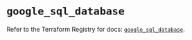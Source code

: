 # `google_sql_database`

Refer to the Terraform Registry for docs: [`google_sql_database`](https://registry.terraform.io/providers/hashicorp/google-beta/6.11.0/docs/resources/google_sql_database).
